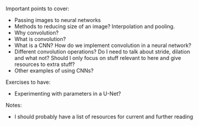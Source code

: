 Important points to cover:
- Passing images to neural networks
- Methods to reducing size of an image? Interpolation and pooling.
- Why convolution?
- What is convolution?
- What is a CNN? How do we implement convolution in a neural network?
- Different convolution operations? Do I need to talk about stride, dilation and what not? Should I only focus on stuff relevant to here and give resources to extra stuff?
- Other examples of using CNNs?


Exercises to have:
- Experimenting with parameters in a U-Net?

Notes:
- I should probably have a list of resources for current and further reading